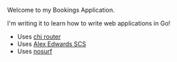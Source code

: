 Welcome to my Bookings Application.

I'm writing it to learn how to write web applications in Go!

- Uses [chi router](https://www.github.com/go-chi/chi)
- Uses [Alex Edwards SCS](https://www.github.com/alexedwards/scs)
- Uses [nosurf](https://www.github.com/justinas/nosurf)